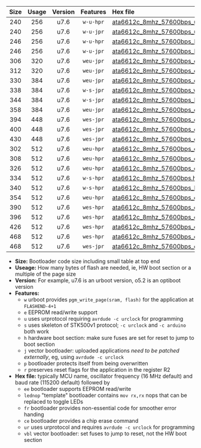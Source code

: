 |Size|Usage|Version|Features|Hex file|
|:-:|:-:|:-:|:-:|:--|
|240|256|u7.6|`w-u-hpr`|[ata6612c_8mhz_57600bps_ur.hex](https://raw.githubusercontent.com/stefanrueger/urboot/main/ata6612c_8mhz_57600bps_ur.hex)|
|240|256|u7.6|`w-u-jpr`|[ata6612c_8mhz_57600bps_ur_vbl.hex](https://raw.githubusercontent.com/stefanrueger/urboot/main/ata6612c_8mhz_57600bps_ur_vbl.hex)|
|246|256|u7.6|`w-u-hpr`|[ata6612c_8mhz_57600bps_lednop_ur.hex](https://raw.githubusercontent.com/stefanrueger/urboot/main/ata6612c_8mhz_57600bps_lednop_ur.hex)|
|246|256|u7.6|`w-u-jpr`|[ata6612c_8mhz_57600bps_lednop_ur_vbl.hex](https://raw.githubusercontent.com/stefanrueger/urboot/main/ata6612c_8mhz_57600bps_lednop_ur_vbl.hex)|
|306|320|u7.6|`weu-jpr`|[ata6612c_8mhz_57600bps_ee_ur_vbl.hex](https://raw.githubusercontent.com/stefanrueger/urboot/main/ata6612c_8mhz_57600bps_ee_ur_vbl.hex)|
|312|320|u7.6|`weu-jpr`|[ata6612c_8mhz_57600bps_ee_lednop_ur_vbl.hex](https://raw.githubusercontent.com/stefanrueger/urboot/main/ata6612c_8mhz_57600bps_ee_lednop_ur_vbl.hex)|
|330|384|u7.6|`weu-jpr`|[ata6612c_8mhz_57600bps_ee_lednop_fr_ur_vbl.hex](https://raw.githubusercontent.com/stefanrueger/urboot/main/ata6612c_8mhz_57600bps_ee_lednop_fr_ur_vbl.hex)|
|338|384|u7.6|`w-s-jpr`|[ata6612c_8mhz_57600bps_vbl.hex](https://raw.githubusercontent.com/stefanrueger/urboot/main/ata6612c_8mhz_57600bps_vbl.hex)|
|344|384|u7.6|`w-s-jpr`|[ata6612c_8mhz_57600bps_lednop_vbl.hex](https://raw.githubusercontent.com/stefanrueger/urboot/main/ata6612c_8mhz_57600bps_lednop_vbl.hex)|
|358|384|u7.6|`weu-jpr`|[ata6612c_8mhz_57600bps_ee_lednop_fr_ce_ur_vbl.hex](https://raw.githubusercontent.com/stefanrueger/urboot/main/ata6612c_8mhz_57600bps_ee_lednop_fr_ce_ur_vbl.hex)|
|394|448|u7.6|`wes-jpr`|[ata6612c_8mhz_57600bps_ee_vbl.hex](https://raw.githubusercontent.com/stefanrueger/urboot/main/ata6612c_8mhz_57600bps_ee_vbl.hex)|
|400|448|u7.6|`wes-jpr`|[ata6612c_8mhz_57600bps_ee_lednop_vbl.hex](https://raw.githubusercontent.com/stefanrueger/urboot/main/ata6612c_8mhz_57600bps_ee_lednop_vbl.hex)|
|430|448|u7.6|`wes-jpr`|[ata6612c_8mhz_57600bps_ee_lednop_fr_vbl.hex](https://raw.githubusercontent.com/stefanrueger/urboot/main/ata6612c_8mhz_57600bps_ee_lednop_fr_vbl.hex)|
|302|512|u7.6|`weu-hpr`|[ata6612c_8mhz_57600bps_ee_ur.hex](https://raw.githubusercontent.com/stefanrueger/urboot/main/ata6612c_8mhz_57600bps_ee_ur.hex)|
|308|512|u7.6|`weu-hpr`|[ata6612c_8mhz_57600bps_ee_lednop_ur.hex](https://raw.githubusercontent.com/stefanrueger/urboot/main/ata6612c_8mhz_57600bps_ee_lednop_ur.hex)|
|326|512|u7.6|`weu-hpr`|[ata6612c_8mhz_57600bps_ee_lednop_fr_ur.hex](https://raw.githubusercontent.com/stefanrueger/urboot/main/ata6612c_8mhz_57600bps_ee_lednop_fr_ur.hex)|
|334|512|u7.6|`w-s-hpr`|[ata6612c_8mhz_57600bps.hex](https://raw.githubusercontent.com/stefanrueger/urboot/main/ata6612c_8mhz_57600bps.hex)|
|340|512|u7.6|`w-s-hpr`|[ata6612c_8mhz_57600bps_lednop.hex](https://raw.githubusercontent.com/stefanrueger/urboot/main/ata6612c_8mhz_57600bps_lednop.hex)|
|354|512|u7.6|`weu-hpr`|[ata6612c_8mhz_57600bps_ee_lednop_fr_ce_ur.hex](https://raw.githubusercontent.com/stefanrueger/urboot/main/ata6612c_8mhz_57600bps_ee_lednop_fr_ce_ur.hex)|
|390|512|u7.6|`wes-hpr`|[ata6612c_8mhz_57600bps_ee.hex](https://raw.githubusercontent.com/stefanrueger/urboot/main/ata6612c_8mhz_57600bps_ee.hex)|
|396|512|u7.6|`wes-hpr`|[ata6612c_8mhz_57600bps_ee_lednop.hex](https://raw.githubusercontent.com/stefanrueger/urboot/main/ata6612c_8mhz_57600bps_ee_lednop.hex)|
|426|512|u7.6|`wes-hpr`|[ata6612c_8mhz_57600bps_ee_lednop_fr.hex](https://raw.githubusercontent.com/stefanrueger/urboot/main/ata6612c_8mhz_57600bps_ee_lednop_fr.hex)|
|468|512|u7.6|`wes-hpr`|[ata6612c_8mhz_57600bps_ee_lednop_fr_ce.hex](https://raw.githubusercontent.com/stefanrueger/urboot/main/ata6612c_8mhz_57600bps_ee_lednop_fr_ce.hex)|
|468|512|u7.6|`wes-jpr`|[ata6612c_8mhz_57600bps_ee_lednop_fr_ce_vbl.hex](https://raw.githubusercontent.com/stefanrueger/urboot/main/ata6612c_8mhz_57600bps_ee_lednop_fr_ce_vbl.hex)|

- **Size:** Bootloader code size including small table at top end
- **Useage:** How many bytes of flash are needed, ie, HW boot section or a multiple of the page size
- **Version:** For example, u7.6 is an urboot version, o5.2 is an optiboot version
- **Features:**
  + `w` urboot provides `pgm_write_page(sram, flash)` for the application at `FLASHEND-4+1`
  + `e` EEPROM read/write support
  + `u` uses urprotocol requiring `avrdude -c urclock` for programming
  + `s` uses skeleton of STK500v1 protocol; `-c urclock` and `-c arduino` both work
  + `h` hardware boot section: make sure fuses are set for reset to jump to boot section
  + `j` vector bootloader: uploaded applications *need to be patched externally*, eg, using `avrdude -c urclock`
  + `p` bootloader protects itself from being overwritten
  + `r` preserves reset flags for the application in the register R2
- **Hex file:** typically MCU name, oscillator frequency (16 MHz default) and baud rate (115200 default) followed by
  + `ee` bootloader supports EEPROM read/write
  + `lednop` "template" bootloader contains `mov rx,rx` nops that can be replaced to toggle LEDs
  + `fr` bootloader provides non-essential code for smoother error handing
  + `ce` bootloader provides a chip erase command
  + `ur` uses urprotocol and requires `avrdude -c urclock` for programming
  + `vbl` vector bootloader: set fuses to jump to reset, not the HW boot section
